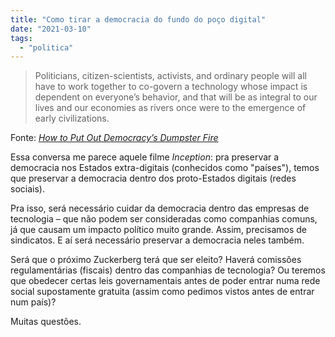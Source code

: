 ```yaml
---
title: "Como tirar a democracia do fundo do poço digital"
date: "2021-03-10"
tags: 
  - "politica"
---
```


> Politicians, citizen-scientists, activists, and ordinary people will all have to work together to co-govern a technology whose impact is dependent on everyone’s behavior, and that will be as integral to our lives and our economies as rivers once were to the emergence of early civilizations.

Fonte: _[How to Put Out Democracy’s Dumpster Fire](https://www.theatlantic.com/magazine/archive/2021/04/the-internet-doesnt-have-to-be-awful/618079/)_

Essa conversa me parece aquele filme _Inception_: pra preservar a democracia nos Estados extra-digitais (conhecidos como "países"), temos que preservar a democracia dentro dos proto-Estados digitais (redes sociais).

Pra isso, será necessário cuidar da democracia dentro das empresas de tecnologia – que não podem ser consideradas como companhias comuns, já que causam um impacto político muito grande. Assim, precisamos de sindicatos. E aí será necessário preservar a democracia neles também.

Será que o próximo Zuckerberg terá que ser eleito? Haverá comissões regulamentárias (fiscais) dentro das companhias de tecnologia? Ou teremos que obedecer certas leis governamentais antes de poder entrar numa rede social supostamente gratuita (assim como pedimos vistos antes de entrar num país)?

Muitas questões.
